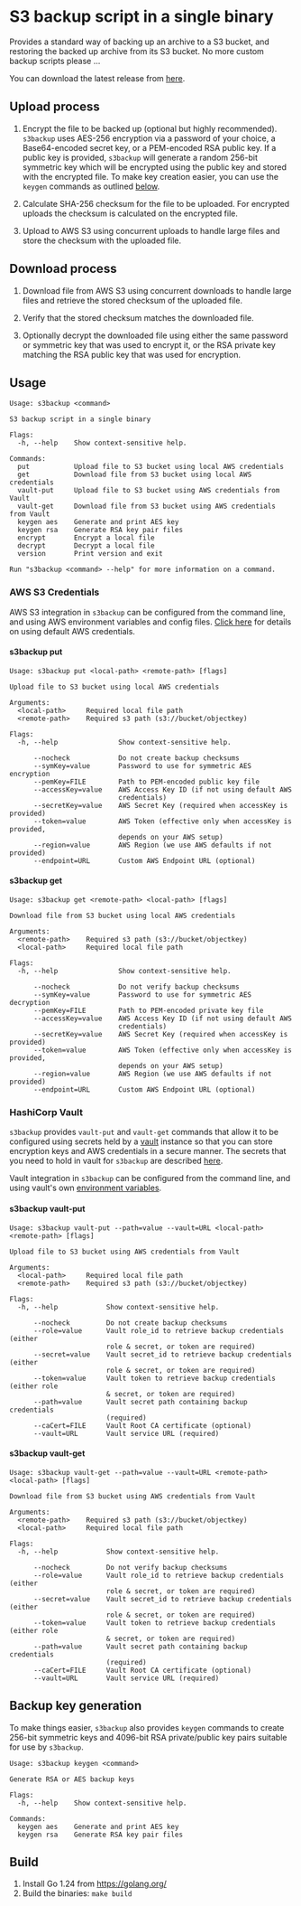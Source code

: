 # S3 backup script in a single binary

Provides a standard way of backing up an archive to a S3 bucket, and restoring the backed up archive from its S3 bucket. No more custom backup scripts please ...

You can download the latest release from [here](https://github.com/tomcz/s3backup/releases).

## Upload process

1. Encrypt the file to be backed up (optional but highly recommended). `s3backup` uses AES-256 encryption via a password of your choice, a Base64-encoded secret key, or a PEM-encoded RSA public key. If a public key is provided, `s3backup` will generate a random 256-bit symmetric key which will be encrypted using the public key and stored with the encrypted file. To make key creation easier, you can use the `keygen` commands as outlined [below](#backup-key-generation).

2. Calculate SHA-256 checksum for the file to be uploaded. For encrypted uploads the checksum is calculated on the encrypted file.

3. Upload to AWS S3 using concurrent uploads to handle large files and store the checksum with the uploaded file.

## Download process

1. Download file from AWS S3 using concurrent downloads to handle large files and retrieve the stored checksum of the uploaded file.

2. Verify that the stored checksum matches the downloaded file.

3. Optionally decrypt the downloaded file using either the same password or symmetric key that was used to encrypt it, or the RSA private key matching the RSA public key that was used for encryption.

## Usage

```
Usage: s3backup <command>

S3 backup script in a single binary

Flags:
  -h, --help    Show context-sensitive help.

Commands:
  put           Upload file to S3 bucket using local AWS credentials
  get           Download file from S3 bucket using local AWS credentials
  vault-put     Upload file to S3 bucket using AWS credentials from Vault
  vault-get     Download file from S3 bucket using AWS credentials from Vault
  keygen aes    Generate and print AES key
  keygen rsa    Generate RSA key pair files
  encrypt       Encrypt a local file
  decrypt       Decrypt a local file
  version       Print version and exit

Run "s3backup <command> --help" for more information on a command.
```

### AWS S3 Credentials

AWS S3 integration in `s3backup` can be configured from the command line, and using AWS environment variables and config files. [Click here](https://docs.aws.amazon.com/sdk-for-go/v1/developer-guide/configuring-sdk.html) for details on using default AWS credentials.

#### s3backup put

```
Usage: s3backup put <local-path> <remote-path> [flags]

Upload file to S3 bucket using local AWS credentials

Arguments:
  <local-path>     Required local file path
  <remote-path>    Required s3 path (s3://bucket/objectkey)

Flags:
  -h, --help               Show context-sensitive help.

      --nocheck            Do not create backup checksums
      --symKey=value       Password to use for symmetric AES encryption
      --pemKey=FILE        Path to PEM-encoded public key file
      --accessKey=value    AWS Access Key ID (if not using default AWS
                           credentials)
      --secretKey=value    AWS Secret Key (required when accessKey is provided)
      --token=value        AWS Token (effective only when accessKey is provided,
                           depends on your AWS setup)
      --region=value       AWS Region (we use AWS defaults if not provided)
      --endpoint=URL       Custom AWS Endpoint URL (optional)
```

#### s3backup get

```
Usage: s3backup get <remote-path> <local-path> [flags]

Download file from S3 bucket using local AWS credentials

Arguments:
  <remote-path>    Required s3 path (s3://bucket/objectkey)
  <local-path>     Required local file path

Flags:
  -h, --help               Show context-sensitive help.

      --nocheck            Do not verify backup checksums
      --symKey=value       Password to use for symmetric AES decryption
      --pemKey=FILE        Path to PEM-encoded private key file
      --accessKey=value    AWS Access Key ID (if not using default AWS
                           credentials)
      --secretKey=value    AWS Secret Key (required when accessKey is provided)
      --token=value        AWS Token (effective only when accessKey is provided,
                           depends on your AWS setup)
      --region=value       AWS Region (we use AWS defaults if not provided)
      --endpoint=URL       Custom AWS Endpoint URL (optional)
```

### HashiCorp Vault

`s3backup` provides `vault-put` and `vault-get` commands that allow it to be configured using secrets held by a [vault](https://www.vaultproject.io/) instance so that you can store encryption keys and AWS credentials in a secure manner. The secrets that you need to hold in vault for `s3backup` are described [here](https://github.com/tomcz/s3backup/blob/master/config/config.go).

Vault integration in `s3backup` can be configured from the command line, and using vault's own [environment variables](https://www.vaultproject.io/docs/commands/environment.html).

#### s3backup vault-put

```
Usage: s3backup vault-put --path=value --vault=URL <local-path> <remote-path> [flags]

Upload file to S3 bucket using AWS credentials from Vault

Arguments:
  <local-path>     Required local file path
  <remote-path>    Required s3 path (s3://bucket/objectkey)

Flags:
  -h, --help            Show context-sensitive help.

      --nocheck         Do not create backup checksums
      --role=value      Vault role_id to retrieve backup credentials (either
                        role & secret, or token are required)
      --secret=value    Vault secret_id to retrieve backup credentials (either
                        role & secret, or token are required)
      --token=value     Vault token to retrieve backup credentials (either role
                        & secret, or token are required)
      --path=value      Vault secret path containing backup credentials
                        (required)
      --caCert=FILE     Vault Root CA certificate (optional)
      --vault=URL       Vault service URL (required)
```

#### s3backup vault-get

```
Usage: s3backup vault-get --path=value --vault=URL <remote-path> <local-path> [flags]

Download file from S3 bucket using AWS credentials from Vault

Arguments:
  <remote-path>    Required s3 path (s3://bucket/objectkey)
  <local-path>     Required local file path

Flags:
  -h, --help            Show context-sensitive help.

      --nocheck         Do not verify backup checksums
      --role=value      Vault role_id to retrieve backup credentials (either
                        role & secret, or token are required)
      --secret=value    Vault secret_id to retrieve backup credentials (either
                        role & secret, or token are required)
      --token=value     Vault token to retrieve backup credentials (either role
                        & secret, or token are required)
      --path=value      Vault secret path containing backup credentials
                        (required)
      --caCert=FILE     Vault Root CA certificate (optional)
      --vault=URL       Vault service URL (required)
```

## Backup key generation

To make things easier, `s3backup` also provides `keygen` commands to create 256-bit symmetric keys and 4096-bit RSA private/public key pairs suitable for use by `s3backup`.

```
Usage: s3backup keygen <command>

Generate RSA or AES backup keys

Flags:
  -h, --help    Show context-sensitive help.

Commands:
  keygen aes    Generate and print AES key
  keygen rsa    Generate RSA key pair files
```

## Build

1. Install Go 1.24 from https://golang.org/
2. Build the binaries: `make build`
